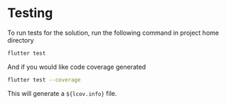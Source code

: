 # Testing

To run tests for the solution, run the following command in project home directory

```sh
flutter test
```

And if you would like code coverage generated

```sh
flutter test --coverage
```

This will generate a `${lcov.info}` file.

